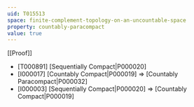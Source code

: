 ```yaml
---
uid: T015513
space: finite-complement-topology-on-an-uncountable-space
property: countably-paracompact
value: true
---
```

[[Proof]]

* [T000891] [Sequentially Compact|P000020]
* [I000017] [Countably Compact|P000019] => [Countably Paracompact|P000032]
* [I000003] [Sequentially Compact|P000020] => [Countably Compact|P000019]

